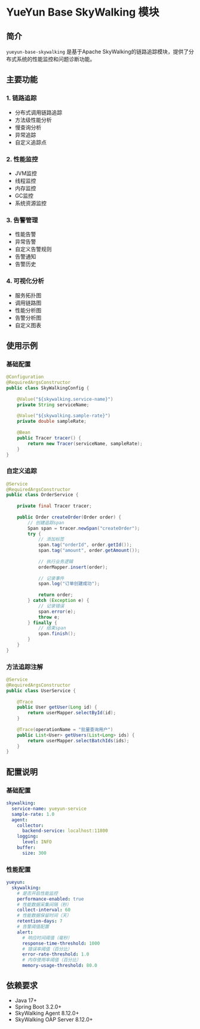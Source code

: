 # YueYun Base SkyWalking 模块

## 简介
`yueyun-base-skywalking` 是基于Apache SkyWalking的链路追踪模块，提供了分布式系统的性能监控和问题诊断功能。

## 主要功能

### 1. 链路追踪
- 分布式调用链路追踪
- 方法级性能分析
- 慢查询分析
- 异常追踪
- 自定义追踪点

### 2. 性能监控
- JVM监控
- 线程监控
- 内存监控
- GC监控
- 系统资源监控

### 3. 告警管理
- 性能告警
- 异常告警
- 自定义告警规则
- 告警通知
- 告警历史

### 4. 可视化分析
- 服务拓扑图
- 调用链路图
- 性能分析图
- 告警分析图
- 自定义图表

## 使用示例

### 基础配置
```java
@Configuration
@RequiredArgsConstructor
public class SkyWalkingConfig {
    
    @Value("${skywalking.service-name}")
    private String serviceName;
    
    @Value("${skywalking.sample-rate}")
    private double sampleRate;
    
    @Bean
    public Tracer tracer() {
        return new Tracer(serviceName, sampleRate);
    }
}
```

### 自定义追踪
```java
@Service
@RequiredArgsConstructor
public class OrderService {
    
    private final Tracer tracer;
    
    public Order createOrder(Order order) {
        // 创建追踪span
        Span span = tracer.newSpan("createOrder");
        try {
            // 添加标签
            span.tag("orderId", order.getId());
            span.tag("amount", order.getAmount());
            
            // 执行业务逻辑
            orderMapper.insert(order);
            
            // 记录事件
            span.log("订单创建成功");
            
            return order;
        } catch (Exception e) {
            // 记录错误
            span.error(e);
            throw e;
        } finally {
            // 结束span
            span.finish();
        }
    }
}
```

### 方法追踪注解
```java
@Service
@RequiredArgsConstructor
public class UserService {
    
    @Trace
    public User getUser(Long id) {
        return userMapper.selectById(id);
    }
    
    @Trace(operationName = "批量查询用户")
    public List<User> getUsers(List<Long> ids) {
        return userMapper.selectBatchIds(ids);
    }
}
```

## 配置说明

### 基础配置
```yaml
skywalking:
  service-name: yueyun-service
  sample-rate: 1.0
  agent:
    collector:
      backend-service: localhost:11800
    logging:
      level: INFO
    buffer:
      size: 300
```

### 性能配置
```yaml
yueyun:
  skywalking:
    # 是否开启性能监控
    performance-enabled: true
    # 性能数据采集间隔（秒）
    collect-interval: 60
    # 性能数据保留时间（天）
    retention-days: 7
    # 告警阈值配置
    alert:
      # 响应时间阈值（毫秒）
      response-time-threshold: 1000
      # 错误率阈值（百分比）
      error-rate-threshold: 1.0
      # 内存使用率阈值（百分比）
      memory-usage-threshold: 80.0
```

## 依赖要求
- Java 17+
- Spring Boot 3.2.0+
- SkyWalking Agent 8.12.0+
- SkyWalking OAP Server 8.12.0+ 